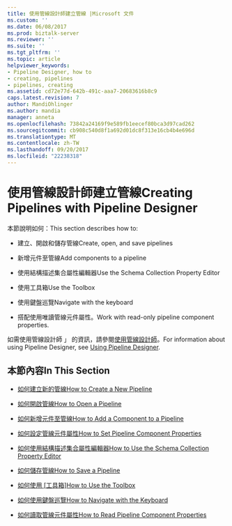 ```yaml
---
title: 使用管線設計師建立管線 |Microsoft 文件
ms.custom: ''
ms.date: 06/08/2017
ms.prod: biztalk-server
ms.reviewer: ''
ms.suite: ''
ms.tgt_pltfrm: ''
ms.topic: article
helpviewer_keywords:
- Pipeline Designer, how to
- creating, pipelines
- pipelines, creating
ms.assetid: cd72e77d-642b-491c-aaa7-20683616b8c9
caps.latest.revision: 7
author: MandiOhlinger
ms.author: mandia
manager: anneta
ms.openlocfilehash: 73842a24169f9e589fb1eecef80bca3d97cad262
ms.sourcegitcommit: cb908c540d8f1a692d01dc8f313e16cb4b4e696d
ms.translationtype: MT
ms.contentlocale: zh-TW
ms.lasthandoff: 09/20/2017
ms.locfileid: "22238318"
---
```

# <a name="creating-pipelines-with-pipeline-designer"></a><span data-ttu-id="2af0b-102">使用管線設計師建立管線</span><span class="sxs-lookup"><span data-stu-id="2af0b-102">Creating Pipelines with Pipeline Designer</span></span>
<span data-ttu-id="2af0b-103">本節說明如何：</span><span class="sxs-lookup"><span data-stu-id="2af0b-103">This section describes how to:</span></span>  
  
-   <span data-ttu-id="2af0b-104">建立、開啟和儲存管線</span><span class="sxs-lookup"><span data-stu-id="2af0b-104">Create, open, and save pipelines</span></span>  
  
-   <span data-ttu-id="2af0b-105">新增元件至管線</span><span class="sxs-lookup"><span data-stu-id="2af0b-105">Add components to a pipeline</span></span>  
  
-   <span data-ttu-id="2af0b-106">使用結構描述集合屬性編輯器</span><span class="sxs-lookup"><span data-stu-id="2af0b-106">Use the Schema Collection Property Editor</span></span>  
  
-   <span data-ttu-id="2af0b-107">使用工具箱</span><span class="sxs-lookup"><span data-stu-id="2af0b-107">Use the Toolbox</span></span>  
  
-   <span data-ttu-id="2af0b-108">使用鍵盤巡覽</span><span class="sxs-lookup"><span data-stu-id="2af0b-108">Navigate with the keyboard</span></span>  
  
-   <span data-ttu-id="2af0b-109">搭配使用唯讀管線元件屬性。</span><span class="sxs-lookup"><span data-stu-id="2af0b-109">Work with read-only pipeline component properties.</span></span>  
  
 <span data-ttu-id="2af0b-110">如需使用管線設計師 」 的資訊，請參閱[使用管線設計師](../core/using-pipeline-designer.md)。</span><span class="sxs-lookup"><span data-stu-id="2af0b-110">For information about using Pipeline Designer, see [Using Pipeline Designer](../core/using-pipeline-designer.md).</span></span>  
  
## <a name="in-this-section"></a><span data-ttu-id="2af0b-111">本節內容</span><span class="sxs-lookup"><span data-stu-id="2af0b-111">In This Section</span></span>  
  
-   [<span data-ttu-id="2af0b-112">如何建立新的管線</span><span class="sxs-lookup"><span data-stu-id="2af0b-112">How to Create a New Pipeline</span></span>](../core/how-to-create-a-new-pipeline.md)  
  
-   [<span data-ttu-id="2af0b-113">如何開啟管線</span><span class="sxs-lookup"><span data-stu-id="2af0b-113">How to Open a Pipeline</span></span>](../core/how-to-open-a-pipeline.md)  
  
-   [<span data-ttu-id="2af0b-114">如何新增元件至管線</span><span class="sxs-lookup"><span data-stu-id="2af0b-114">How to Add a Component to a Pipeline</span></span>](../core/how-to-add-a-component-to-a-pipeline.md)  
  
-   [<span data-ttu-id="2af0b-115">如何設定管線元件屬性</span><span class="sxs-lookup"><span data-stu-id="2af0b-115">How to Set Pipeline Component Properties</span></span>](../core/how-to-set-pipeline-component-properties.md)  
  
-   [<span data-ttu-id="2af0b-116">如何使用結構描述集合屬性編輯器</span><span class="sxs-lookup"><span data-stu-id="2af0b-116">How to Use the Schema Collection Property Editor</span></span>](../core/how-to-use-the-schema-collection-property-editor.md)  
  
-   [<span data-ttu-id="2af0b-117">如何儲存管線</span><span class="sxs-lookup"><span data-stu-id="2af0b-117">How to Save a Pipeline</span></span>](../core/how-to-save-a-pipeline.md)  
  
-   <span data-ttu-id="2af0b-118">[如何使用 [工具箱]](../core/how-to-use-the-toolbox.md)</span><span class="sxs-lookup"><span data-stu-id="2af0b-118">[How to Use the Toolbox](../core/how-to-use-the-toolbox.md)</span></span>  
  
-   [<span data-ttu-id="2af0b-119">如何使用鍵盤巡覽</span><span class="sxs-lookup"><span data-stu-id="2af0b-119">How to Navigate with the Keyboard</span></span>](../core/how-to-navigate-with-the-keyboard.md)  
  
-   [<span data-ttu-id="2af0b-120">如何讀取管線元件屬性</span><span class="sxs-lookup"><span data-stu-id="2af0b-120">How to Read Pipeline Component Properties</span></span>](../core/how-to-read-pipeline-component-properties.md)